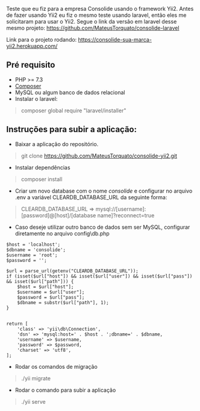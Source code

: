 Teste que eu fiz para a empresa Consolide usando o framework Yii2. Antes de fazer usando Yii2 eu fiz o mesmo teste usando laravel, então eles me solicitaram para usar o Yii2. Segue o link da versão em laravel desse mesmo projeto: https://github.com/MateusTorquato/consolide-laravel

Link para o projeto rodando: https://consolide-sua-marca-yii2.herokuapp.com/

Pré requisito
------------

* PHP >= 7.3
* [Composer](https://getcomposer.org/download/ "Composer")
* MySQL ou algum banco de dados relacional
* Instalar o laravel:
> composer global require "laravel/installer"

Instruções para subir a aplicação:
------------

* Baixar a aplicação do repositório.
> git clone https://github.com/MateusTorquato/consolide-yii2.git

* Instalar dependências
> composer install

* Criar um novo database com o nome *consolide* e configurar no arquivo .env a variável CLEARDB_DATABASE_URL da seguinte forma:

> CLEARDB_DATABASE_URL => mysql://[username]:[password]@[host]/[database name]?reconnect=true

* Caso deseje utilizar outro banco de dados sem ser MySQL, configurar diretamente no arquivo config\db.php

```
$host = 'localhost';
$dbname = 'consolide';
$username = 'root';
$password = '';

$url = parse_url(getenv("CLEARDB_DATABASE_URL"));
if (isset($url["host"]) && isset($url["user"]) && isset($url["pass"]) && isset($url["path"])) {
    $host = $url["host"];
    $username = $url["user"];
    $password = $url["pass"];
    $dbname = substr($url["path"], 1);
}


return [
    'class' => 'yii\db\Connection',
    'dsn' => 'mysql:host=' . $host . ';dbname=' . $dbname,
    'username' => $username,
    'password' => $password,
    'charset' => 'utf8',
];
```
* Rodar os comandos de migração
> ./yii migrate

* Rodar o comando para subir a aplicação
> ./yii serve
